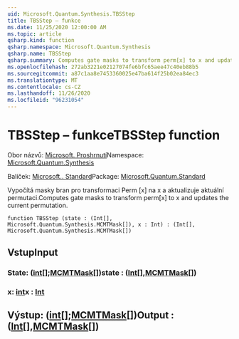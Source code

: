 ```yaml
---
uid: Microsoft.Quantum.Synthesis.TBSStep
title: TBSStep – funkce
ms.date: 11/25/2020 12:00:00 AM
ms.topic: article
qsharp.kind: function
qsharp.namespace: Microsoft.Quantum.Synthesis
qsharp.name: TBSStep
qsharp.summary: Computes gate masks to transform perm[x] to x and updates the current permutation.
ms.openlocfilehash: 272ab3221e02127074fe6bfc65aee47c40eb88b5
ms.sourcegitcommit: a87c1aa8e7453360025e47ba614f25b02ea84ec3
ms.translationtype: MT
ms.contentlocale: cs-CZ
ms.lasthandoff: 11/26/2020
ms.locfileid: "96231054"
---
```

# <a name="tbsstep-function"></a><span data-ttu-id="06c10-102">TBSStep – funkce</span><span class="sxs-lookup"><span data-stu-id="06c10-102">TBSStep function</span></span>

<span data-ttu-id="06c10-103">Obor názvů: [Microsoft. Proshrnutí](xref:Microsoft.Quantum.Synthesis)</span><span class="sxs-lookup"><span data-stu-id="06c10-103">Namespace: [Microsoft.Quantum.Synthesis](xref:Microsoft.Quantum.Synthesis)</span></span>

<span data-ttu-id="06c10-104">Balíček: [Microsoft.. Standard](https://nuget.org/packages/Microsoft.Quantum.Standard)</span><span class="sxs-lookup"><span data-stu-id="06c10-104">Package: [Microsoft.Quantum.Standard](https://nuget.org/packages/Microsoft.Quantum.Standard)</span></span>


<span data-ttu-id="06c10-105">Vypočítá masky bran pro transformaci Perm [x] na x a aktualizuje aktuální permutaci.</span><span class="sxs-lookup"><span data-stu-id="06c10-105">Computes gate masks to transform perm[x] to x and updates the current permutation.</span></span>

```qsharp
function TBSStep (state : (Int[], Microsoft.Quantum.Synthesis.MCMTMask[]), x : Int) : (Int[], Microsoft.Quantum.Synthesis.MCMTMask[])
```


## <a name="input"></a><span data-ttu-id="06c10-106">Vstup</span><span class="sxs-lookup"><span data-stu-id="06c10-106">Input</span></span>

### <a name="state--intmcmtmask"></a><span data-ttu-id="06c10-107">State: ([int](xref:microsoft.quantum.lang-ref.int)[];[MCMTMask](xref:Microsoft.Quantum.Synthesis.MCMTMask)[])</span><span class="sxs-lookup"><span data-stu-id="06c10-107">state : ([Int](xref:microsoft.quantum.lang-ref.int)[],[MCMTMask](xref:Microsoft.Quantum.Synthesis.MCMTMask)[])</span></span>




### <a name="x--int"></a><span data-ttu-id="06c10-108">x: [int](xref:microsoft.quantum.lang-ref.int)</span><span class="sxs-lookup"><span data-stu-id="06c10-108">x : [Int](xref:microsoft.quantum.lang-ref.int)</span></span>





## <a name="output--intmcmtmask"></a><span data-ttu-id="06c10-109">Výstup: ([int](xref:microsoft.quantum.lang-ref.int)[];[MCMTMask](xref:Microsoft.Quantum.Synthesis.MCMTMask)[])</span><span class="sxs-lookup"><span data-stu-id="06c10-109">Output : ([Int](xref:microsoft.quantum.lang-ref.int)[],[MCMTMask](xref:Microsoft.Quantum.Synthesis.MCMTMask)[])</span></span>

